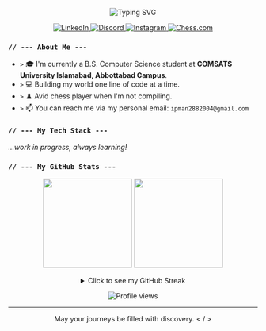 <p align="center">
  <p align="center">
  <img src="https://readme-typing-svg.herokuapp.com?font=Fira+Code&pause=1000&color=00BFFF&center=true&vCenter=true&width=450&lines=Hello%2C+I'm+Muhammad+Waleed+Bin+Anwar;I'm+a+developer+from+Pakistan;A+BSc+Computer+Science+Student;An+avid+chess+player;Welcome+to+my+GitHub." alt="Typing SVG" />
</p>

<p align="center">
  <a href="https://www.linkedin.com/in/mwba0420" target="_blank">
    <img src="https://img.shields.io/badge/LinkedIn-0077B5?style=for-the-badge&logo=linkedin&logoColor=white" alt="LinkedIn"/>
  </a>
  <a href="https://discordapp.com/users/788811899965931593" target="_blank">
    <img src="https://img.shields.io/badge/Discord-5865F2?style=for-the-badge&logo=discord&logoColor=white" alt="Discord"/>
  </a>
  <a href="https://instagram.com/amatsukami.0420" target="_blank">
    <img src="https://img.shields.io/badge/Instagram-E4405F?style=for-the-badge&logo=instagram&logoColor=white" alt="Instagram"/>
  </a>
  <a href="https://www.chess.com/member/Frieren_Gambit" target="_blank">
    <img src="https://img.shields.io/badge/Chess.com-779556?style=for-the-badge&logo=chess&logoColor=white" alt="Chess.com"/>
  </a>
</p>

### `// --- About Me ---`

* `>` 🎓 I'm currently a B.S. Computer Science student at **COMSATS University Islamabad, Abbottabad Campus**.
* `>` 💻 Building my world one line of code at a time.
* `>` ♟️ Avid chess player when I'm not compiling.
* `>` 📫 You can reach me via my personal email: `ipman2882004@gmail.com`

### `// --- My Tech Stack ---`

<p align="left">
  </p>

*...work in progress, always learning!*

### `// --- My GitHub Stats ---`

<p align="center">
  <img height="180em" src="https://github-readme-stats.vercel.app/api?username=amatsukami0420&show_icons=true&theme=tokyonight&include_all_commits=true&count_private=true"/>
  <img height="180em" src="https://github-readme-stats.vercel.app/api/top-langs/?username=amatsukami0420&layout=compact&langs_count=8&theme=tokyonight"/>
</p>

<details align="center">
  <summary>Click to see my GitHub Streak</summary>
  <p align="center">
    <img src="https://github-readme-streak-stats.herokuapp.com/?user=amatsukami0420&theme=tokyonight" alt="GitHub Streak" />
  </p>
</details>

<p align="center">
  <img src="https://komarev.com/ghpvc/?username=amatsukami0420&color=blueviolet" alt="Profile views" />
</p>

***

<p align="center">
  May your journeys be filled with discovery. < / >
</p>
